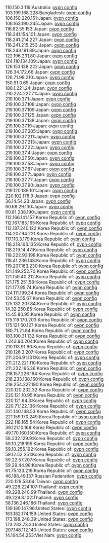 110.150.3.119:Australia: [ovpn config](vpn/110_150_3_119.ovpn)  
103.199.168.228:Bangladesh: [ovpn config](vpn/103_199_168_228.ovpn)  
106.150.220.151:Japan: [ovpn config](vpn/106_150_220_151.ovpn)  
106.163.190.245:Japan: [ovpn config](vpn/106_163_190_245.ovpn)  
116.82.55.153:Japan: [ovpn config](vpn/116_82_55_153.ovpn)  
118.241.154.101:Japan: [ovpn config](vpn/118_241_154_101.ovpn)  
118.241.214.227:Japan: [ovpn config](vpn/118_241_214_227.ovpn)  
118.241.215.253:Japan: [ovpn config](vpn/118_241_215_253.ovpn)  
118.243.191.89:Japan: [ovpn config](vpn/118_243_191_89.ovpn)  
122.196.231.80:Japan: [ovpn config](vpn/122_196_231_80.ovpn)  
124.110.134.109:Japan: [ovpn config](vpn/124_110_134_109.ovpn)  
126.153.138.222:Japan: [ovpn config](vpn/126_153_138_222.ovpn)  
126.34.172.66:Japan: [ovpn config](vpn/126_34_172_66.ovpn)  
126.71.98.210:Japan: [ovpn config](vpn/126_71_98_210.ovpn)  
150.91.0.65:Japan: [ovpn config](vpn/150_91_0_65.ovpn)  
180.1.221.24:Japan: [ovpn config](vpn/180_1_221_24.ovpn)  
210.224.227.71:Japan: [ovpn config](vpn/210_224_227_71.ovpn)  
219.100.37.1:Japan: [ovpn config](vpn/219_100_37_1.ovpn)  
219.100.37.108:Japan: [ovpn config](vpn/219_100_37_108.ovpn)  
219.100.37.109:Japan: [ovpn config](vpn/219_100_37_109.ovpn)  
219.100.37.125:Japan: [ovpn config](vpn/219_100_37_125.ovpn)  
219.100.37.138:Japan: [ovpn config](vpn/219_100_37_138.ovpn)  
219.100.37.19:Japan: [ovpn config](vpn/219_100_37_19.ovpn)  
219.100.37.205:Japan: [ovpn config](vpn/219_100_37_205.ovpn)  
219.100.37.211:Japan: [ovpn config](vpn/219_100_37_211.ovpn)  
219.100.37.213:Japan: [ovpn config](vpn/219_100_37_213.ovpn)  
219.100.37.22:Japan: [ovpn config](vpn/219_100_37_22.ovpn)  
219.100.37.4:Japan: [ovpn config](vpn/219_100_37_4.ovpn)  
219.100.37.50:Japan: [ovpn config](vpn/219_100_37_50.ovpn)  
219.100.37.58:Japan: [ovpn config](vpn/219_100_37_58.ovpn)  
219.100.37.67:Japan: [ovpn config](vpn/219_100_37_67.ovpn)  
219.100.37.7:Japan: [ovpn config](vpn/219_100_37_7.ovpn)  
219.100.37.77:Japan: [ovpn config](vpn/219_100_37_77.ovpn)  
219.100.37.90:Japan: [ovpn config](vpn/219_100_37_90.ovpn)  
219.120.188.101:Japan: [ovpn config](vpn/219_120_188_101.ovpn)  
220.102.178.9:Japan: [ovpn config](vpn/220_102_178_9.ovpn)  
36.14.54.23:Japan: [ovpn config](vpn/36_14_54_23.ovpn)  
60.68.29.130:Japan: [ovpn config](vpn/60_68_29_130.ovpn)  
60.81.238.190:Japan: [ovpn config](vpn/60_81_238_190.ovpn)  
112.166.141.157:Korea Republic of: [ovpn config](vpn/112_166_141_157.ovpn)  
112.167.185.165:Korea Republic of: [ovpn config](vpn/112_167_185_165.ovpn)  
112.187.240.122:Korea Republic of: [ovpn config](vpn/112_187_240_122.ovpn)  
114.207.94.221:Korea Republic of: [ovpn config](vpn/114_207_94_221.ovpn)  
117.110.3.179:Korea Republic of: [ovpn config](vpn/117_110_3_179.ovpn)  
118.218.163.135:Korea Republic of: [ovpn config](vpn/118_218_163_135.ovpn)  
118.219.14.47:Korea Republic of: [ovpn config](vpn/118_219_14_47.ovpn)  
118.222.93.198:Korea Republic of: [ovpn config](vpn/118_222_93_198.ovpn)  
118.41.236.148:Korea Republic of: [ovpn config](vpn/118_41_236_148.ovpn)  
119.207.163.230:Korea Republic of: [ovpn config](vpn/119_207_163_230.ovpn)  
121.149.252.70:Korea Republic of: [ovpn config](vpn/121_149_252_70.ovpn)  
121.159.40.212:Korea Republic of: [ovpn config](vpn/121_159_40_212.ovpn)  
121.175.251.58:Korea Republic of: [ovpn config](vpn/121_175_251_58.ovpn)  
121.177.95.74:Korea Republic of: [ovpn config](vpn/121_177_95_74.ovpn)  
124.111.199.34:Korea Republic of: [ovpn config](vpn/124_111_199_34.ovpn)  
124.53.55.67:Korea Republic of: [ovpn config](vpn/124_53_55_67.ovpn)  
125.132.207.84:Korea Republic of: [ovpn config](vpn/125_132_207_84.ovpn)  
14.32.250.85:Korea Republic of: [ovpn config](vpn/14_32_250_85.ovpn)  
14.45.80.95:Korea Republic of: [ovpn config](vpn/14_45_80_95.ovpn)  
175.119.170.203:Korea Republic of: [ovpn config](vpn/175_119_170_203.ovpn)  
175.121.50.127:Korea Republic of: [ovpn config](vpn/175_121_50_127.ovpn)  
180.71.21.84:Korea Republic of: [ovpn config](vpn/180_71_21_84.ovpn)  
183.100.31.132:Korea Republic of: [ovpn config](vpn/183_100_31_132.ovpn)  
1.243.90.204:Korea Republic of: [ovpn config](vpn/1_243_90_204.ovpn)  
210.113.91.90:Korea Republic of: [ovpn config](vpn/210_113_91_90.ovpn)  
210.126.3.207:Korea Republic of: [ovpn config](vpn/210_126_3_207.ovpn)  
211.206.91.131:Korea Republic of: [ovpn config](vpn/211_206_91_131.ovpn)  
211.212.221.110:Korea Republic of: [ovpn config](vpn/211_212_221_110.ovpn)  
211.232.195.36:Korea Republic of: [ovpn config](vpn/211_232_195_36.ovpn)  
218.157.226.164:Korea Republic of: [ovpn config](vpn/218_157_226_164.ovpn)  
218.233.138.160:Korea Republic of: [ovpn config](vpn/218_233_138_160.ovpn)  
219.254.227.190:Korea Republic of: [ovpn config](vpn/219_254_227_190.ovpn)  
220.120.232.32:Korea Republic of: [ovpn config](vpn/220_120_232_32.ovpn)  
220.121.10.95:Korea Republic of: [ovpn config](vpn/220_121_10_95.ovpn)  
220.121.64.3:Korea Republic of: [ovpn config](vpn/220_121_64_3.ovpn)  
220.71.122.136:Korea Republic of: [ovpn config](vpn/220_71_122_136.ovpn)  
221.140.148.53:Korea Republic of: [ovpn config](vpn/221_140_148_53.ovpn)  
221.159.170.249:Korea Republic of: [ovpn config](vpn/221_159_170_249.ovpn)  
222.118.165.54:Korea Republic of: [ovpn config](vpn/222_118_165_54.ovpn)  
39.121.10.168:Korea Republic of: [ovpn config](vpn/39_121_10_168.ovpn)  
49.170.160.150:Korea Republic of: [ovpn config](vpn/49_170_160_150.ovpn)  
58.232.129.9:Korea Republic of: [ovpn config](vpn/58_232_129_9.ovpn)  
59.10.218.195:Korea Republic of: [ovpn config](vpn/59_10_218_195.ovpn)  
59.10.255.192:Korea Republic of: [ovpn config](vpn/59_10_255_192.ovpn)  
59.12.52.251:Korea Republic of: [ovpn config](vpn/59_12_52_251.ovpn)  
59.22.57.207:Korea Republic of: [ovpn config](vpn/59_22_57_207.ovpn)  
59.29.44.98:Korea Republic of: [ovpn config](vpn/59_29_44_98.ovpn)  
61.75.133.216:Korea Republic of: [ovpn config](vpn/61_75_133_216.ovpn)  
46.188.49.137:Russian Federation: [ovpn config](vpn/46_188_49_137.ovpn)  
220.129.53.64:Taiwan: [ovpn config](vpn/220_129_53_64.ovpn)  
49.228.224.107:Thailand: [ovpn config](vpn/49_228_224_107.ovpn)  
49.228.240.99:Thailand: [ovpn config](vpn/49_228_240_99.ovpn)  
49.228.8.102:Thailand: [ovpn config](vpn/49_228_8_102.ovpn)  
58.136.246.186:Thailand: [ovpn config](vpn/58_136_246_186.ovpn)  
139.180.147.96:United States: [ovpn config](vpn/139_180_147_96.ovpn)  
163.182.174.159:United States: [ovpn config](vpn/163_182_174_159.ovpn)  
173.198.248.39:United States: [ovpn config](vpn/173_198_248_39.ovpn)  
173.233.73.3:United States: [ovpn config](vpn/173_233_73_3.ovpn)  
207.148.112.140:United States: [ovpn config](vpn/207_148_112_140.ovpn)  
14.164.54.253:Viet Nam: [ovpn config](vpn/14_164_54_253.ovpn)  
